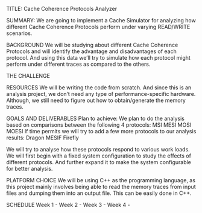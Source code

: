 TITLE: Cache Coherence Protocols Analyzer

SUMMARY:
We are going to implement a Cache Simulator for analyzing how different Cache Coherence Protocols perform under varying READ/WRITE scenarios.

BACKGROUND
We will be studying about different Cache Coherence Protocols and will identify the advantage and disadvantages of each protocol. And using this data we’ll try to simulate how each protocol might perform under different traces as compared to the others.

THE CHALLENGE


RESOURCES
We will be writing the code from scratch. And since this is an analysis project, we don’t need any type of performance-specific hardware.
Although, we still need to figure out how to obtain/generate the memory traces.

GOALS AND DELIVERABLES
Plan to achieve:
We plan to do the analysis based on comparisons between the following 4 protocols:
MSI
MESI
MOSI
MOESI
If time permits we will try to add a few more protocols to our analysis results:
Dragon
MESIF
Firefly

We will try to analyse how these protocols respond to various work loads. We will first begin with a fixed system configuration to study the effects of different protocols. And further expand it to make the system configurable for better analysis. 

PLATFORM CHOICE
We will be using C++ as the programming language, as this project mainly involves being able to read the memory traces from input files and dumping them into an output file. This can be easily done in C++.

SCHEDULE
Week 1 - 
Week 2 - 
Week 3 - 
Week 4 - 
